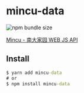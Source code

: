 # mincu-data

![npm bundle size](https://img.shields.io/bundlephobia/min/mincu-data?style=flat-square)

[Mincu - 南大家园 WEB JS API](https://github.com/ncuhome/mincu)

## Install

```cmd
$ yarn add mincu-data
# or
$ npm install mincu-data 
```